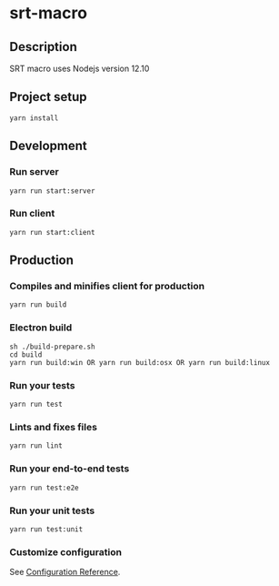 # srt-macro

## Description
SRT macro uses Nodejs version 12.10

## Project setup

```
yarn install
```

## Development

### Run server

```
yarn run start:server
```

### Run client

```
yarn run start:client
```

## Production

### Compiles and minifies client for production

```
yarn run build
```

### Electron build

```
sh ./build-prepare.sh
cd build
yarn run build:win OR yarn run build:osx OR yarn run build:linux
```

### Run your tests

```
yarn run test
```

### Lints and fixes files

```
yarn run lint
```

### Run your end-to-end tests

```
yarn run test:e2e
```

### Run your unit tests

```
yarn run test:unit
```

### Customize configuration

See [Configuration Reference](https://cli.vuejs.org/config/).
